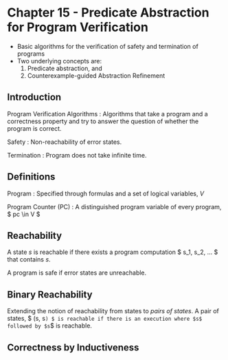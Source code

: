 # Chapter 15 - Predicate Abstraction for Program Verification

- Basic algorithms for the verification of safety and termination of programs
- Two underlying concepts are:
  1. Predicate abstraction, and
  2. Counterexample-guided Abstraction Refinement

## Introduction

Program Verification Algorithms
: Algorithms that take a program and a correctness property and try to answer the question
of whether the program is correct.

Safety
: Non-reachability of error states.

Termination
: Program does not take infinite time.

## Definitions

Program
: Specified through formulas and a set of logical variables, $V$

Program Counter (PC)
: A distinguished program variable of every program, $ pc \in V $

## Reachability

A state $s$ is reachable if there exists a program computation $ s_1, s_2, ... $ that contains
$s$.

A program is safe if error states are unreachable.

## Binary Reachability

Extending the notion of reachability from states to _pairs of states_. A pair of states, 
$ (s, s`) $ is reachable if there is an execution where $s$ followed by $s`$ is reachable.

## Correctness by Inductiveness


